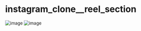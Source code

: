 # instagram_clone__reel_section

![image](https://github.com/Subhajitorrin/instagram_clone__reel_section/assets/109899216/c993af40-fab5-49be-9648-801a22c5198c)
![image](https://github.com/Subhajitorrin/instagram_clone__reel_section/assets/109899216/e4c6184c-cbf0-4206-9b07-254be0ed083e)
